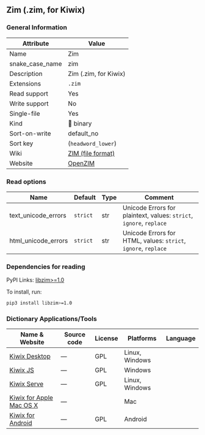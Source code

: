 ## Zim (.zim, for Kiwix)

### General Information

| Attribute       | Value                                                                  |
| --------------- | ---------------------------------------------------------------------- |
| Name            | Zim                                                                    |
| snake_case_name | zim                                                                    |
| Description     | Zim (.zim, for Kiwix)                                                  |
| Extensions      | `.zim`                                                                 |
| Read support    | Yes                                                                    |
| Write support   | No                                                                     |
| Single-file     | Yes                                                                    |
| Kind            | 🔢 binary                                                               |
| Sort-on-write   | default_no                                                             |
| Sort key        | (`headword_lower`)                                                     |
| Wiki            | [ZIM (file format)](<https://en.wikipedia.org/wiki/ZIM_(file_format)>) |
| Website         | [OpenZIM](https://wiki.openzim.org/wiki/OpenZIM)                       |

### Read options

| Name                | Default  | Type | Comment                                                             |
| ------------------- | -------- | ---- | ------------------------------------------------------------------- |
| text_unicode_errors | `strict` | str  | Unicode Errors for plaintext, values: `strict`, `ignore`, `replace` |
| html_unicode_errors | `strict` | str  | Unicode Errors for HTML, values: `strict`, `ignore`, `replace`      |

### Dependencies for reading

PyPI Links: [libzim>=1.0](https://pypi.org/project/libzim%3E=1.0)

To install, run:

```sh
pip3 install libzim>=1.0
```

### Dictionary Applications/Tools

| Name & Website                                              | Source code | License | Platforms      | Language |
| ----------------------------------------------------------- | ----------- | ------- | -------------- | -------- |
| [Kiwix Desktop](https://github.com/kiwix/kiwix-desktop)     | ―           | GPL     | Linux, Windows |          |
| [Kiwix JS](https://github.com/kiwix/kiwix-js)               | ―           | GPL     | Windows        |          |
| [Kiwix Serve](https://github.com/kiwix/kiwix-tools)         | ―           | GPL     | Linux, Windows |          |
| [Kiwix for Apple Mac OS X](macos.kiwix.org)                 | ―           |         | Mac            |          |
| [Kiwix for Android](https://github.com/kiwix/kiwix-android) | ―           | GPL     | Android        |          |
